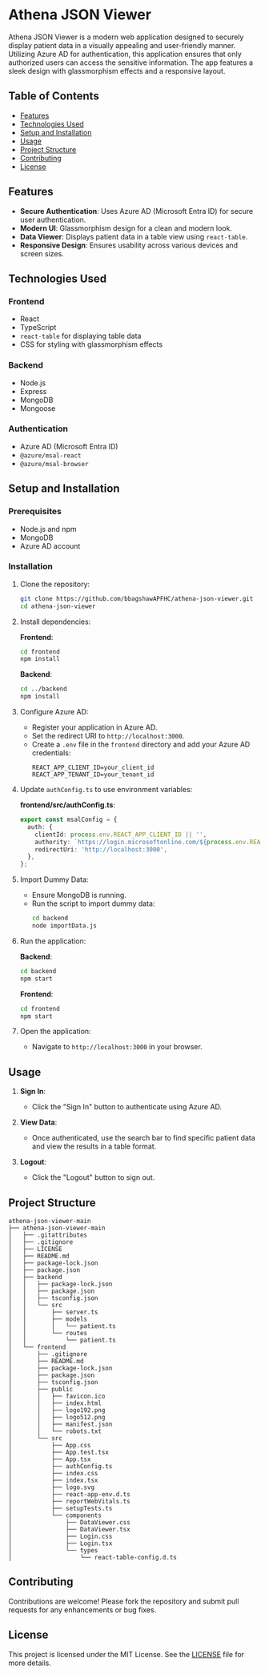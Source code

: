 # Athena JSON Viewer

Athena JSON Viewer is a modern web application designed to securely display patient data in a visually appealing and user-friendly manner. Utilizing Azure AD for authentication, this application ensures that only authorized users can access the sensitive information. The app features a sleek design with glassmorphism effects and a responsive layout.

## Table of Contents

- [Features](#features)
- [Technologies Used](#technologies-used)
- [Setup and Installation](#setup-and-installation)
- [Usage](#usage)
- [Project Structure](#project-structure)
- [Contributing](#contributing)
- [License](#license)

## Features

- **Secure Authentication**: Uses Azure AD (Microsoft Entra ID) for secure user authentication.
- **Modern UI**: Glassmorphism design for a clean and modern look.
- **Data Viewer**: Displays patient data in a table view using `react-table`.
- **Responsive Design**: Ensures usability across various devices and screen sizes.

## Technologies Used

### Frontend

- React
- TypeScript
- `react-table` for displaying table data
- CSS for styling with glassmorphism effects

### Backend

- Node.js
- Express
- MongoDB
- Mongoose

### Authentication

- Azure AD (Microsoft Entra ID)
- `@azure/msal-react`
- `@azure/msal-browser`

## Setup and Installation

### Prerequisites

- Node.js and npm
- MongoDB
- Azure AD account

### Installation

1. Clone the repository:
   ```bash
   git clone https://github.com/bbagshawAPFHC/athena-json-viewer.git
   cd athena-json-viewer
   ```

2. Install dependencies:

   **Frontend**:
   ```bash
   cd frontend
   npm install
   ```

   **Backend**:
   ```bash
   cd ../backend
   npm install
   ```

3. Configure Azure AD:
   - Register your application in Azure AD.
   - Set the redirect URI to `http://localhost:3000`.
   - Create a `.env` file in the `frontend` directory and add your Azure AD credentials:
     ```
     REACT_APP_CLIENT_ID=your_client_id
     REACT_APP_TENANT_ID=your_tenant_id
     ```

4. Update `authConfig.ts` to use environment variables:

   **frontend/src/authConfig.ts**:
   ```typescript
   export const msalConfig = {
     auth: {
       clientId: process.env.REACT_APP_CLIENT_ID || '',
       authority: `https://login.microsoftonline.com/${process.env.REACT_APP_TENANT_ID}`,
       redirectUri: 'http://localhost:3000',
     },
   };
   ```

5. Import Dummy Data:
   - Ensure MongoDB is running.
   - Run the script to import dummy data:
     ```bash
     cd backend
     node importData.js
     ```

6. Run the application:

   **Backend**:
   ```bash
   cd backend
   npm start
   ```

   **Frontend**:
   ```bash
   cd frontend
   npm start
   ```

7. Open the application:
   - Navigate to `http://localhost:3000` in your browser.

## Usage

1. **Sign In**:
   - Click the "Sign In" button to authenticate using Azure AD.

2. **View Data**:
   - Once authenticated, use the search bar to find specific patient data and view the results in a table format.

3. **Logout**:
   - Click the "Logout" button to sign out.

## Project Structure

```plaintext
athena-json-viewer-main
├── athena-json-viewer-main
│   ├── .gitattributes
│   ├── .gitignore
│   ├── LICENSE
│   ├── README.md
│   ├── package-lock.json
│   ├── package.json
│   ├── backend
│   │   ├── package-lock.json
│   │   ├── package.json
│   │   ├── tsconfig.json
│   │   └── src
│   │       ├── server.ts
│   │       ├── models
│   │       │   └── patient.ts
│   │       └── routes
│   │           └── patient.ts
│   └── frontend
│       ├── .gitignore
│       ├── README.md
│       ├── package-lock.json
│       ├── package.json
│       ├── tsconfig.json
│       ├── public
│       │   ├── favicon.ico
│       │   ├── index.html
│       │   ├── logo192.png
│       │   ├── logo512.png
│       │   ├── manifest.json
│       │   └── robots.txt
│       └── src
│           ├── App.css
│           ├── App.test.tsx
│           ├── App.tsx
│           ├── authConfig.ts
│           ├── index.css
│           ├── index.tsx
│           ├── logo.svg
│           ├── react-app-env.d.ts
│           ├── reportWebVitals.ts
│           ├── setupTests.ts
│           └── components
│               ├── DataViewer.css
│               ├── DataViewer.tsx
│               ├── Login.css
│               ├── Login.tsx
│               └── types
│                   └── react-table-config.d.ts
```

## Contributing

Contributions are welcome! Please fork the repository and submit pull requests for any enhancements or bug fixes.

## License

This project is licensed under the MIT License. See the [LICENSE](LICENSE) file for more details.
